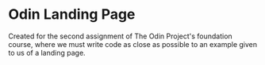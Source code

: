 # Odin Landing Page
Created for the second assignment of The Odin Project's foundation course, where we must write code as close as possible to an example given to us of a landing page.
